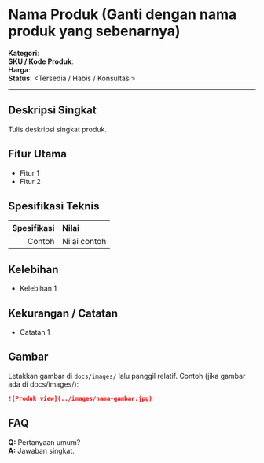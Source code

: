 # Nama Produk (Ganti dengan nama produk yang sebenarnya)

**Kategori**: <kategori>  
**SKU / Kode Produk**: <SKU>  
**Harga**: <harga jika ada>  
**Status**: <Tersedia / Habis / Konsultasi>

---

## Deskripsi Singkat
Tulis deskripsi singkat produk.

## Fitur Utama
- Fitur 1
- Fitur 2

## Spesifikasi Teknis
| Spesifikasi | Nilai |
|------------:|:-----|
| Contoh       | Nilai contoh |

## Kelebihan
- Kelebihan 1

## Kekurangan / Catatan
- Catatan 1

## Gambar
Letakkan gambar di `docs/images/` lalu panggil relatif. Contoh (jika gambar ada di docs/images/):
```markdown
![Produk view](../images/nama-gambar.jpg)
```

## FAQ
**Q:** Pertanyaan umum?  
**A:** Jawaban singkat.
